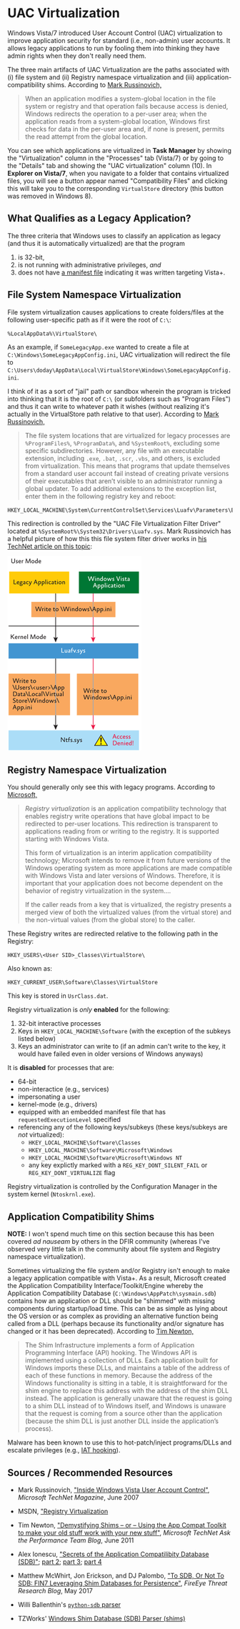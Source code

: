 # UAC Virtualization

Windows Vista/7 introduced User Account Control (UAC) virtualization to improve application security for standard (i.e., non-admin) user accounts. It allows legacy applications to run by fooling them into thinking they have admin rights when they don't really need them.

The three main artifacts of UAC Virtualization are the paths associated with (i) file system and (ii) Registry namespace virtualization and (iii) application-compatibility shims. According to [Mark Russinovich,](https://technet.microsoft.com/en-us/library/2007.06.uac.aspx)

> When an application modifies a system-global location in the file system or registry and that operation fails because access is denied, Windows redirects the operation to a per-user area; when the application reads from a system-global location, Windows first checks for data in the per-user area and, if none is present, permits the read attempt from the global location.

You can see which applications are virtualized in **Task Manager** by showing the "Virtualization" column in the "Processes" tab (Vista/7) or by going to the "Details" tab and showing the "UAC virtualization" column (10). In **Explorer on Vista/7**, when you navigate to a folder that contains virtualized files, you will see a button appear named "Compatibility Files" and clicking this will take you to the corresponding `VirtualStore` directory (this button was removed in Windows 8).

## What Qualifies as a Legacy Application?

The three criteria that Windows uses to classify an application as legacy (and thus it is automatically virtualized) are that the program

1. is 32-bit,
2. is not running with administrative privileges, *and*
3. does not have [a manifest file](https://blogs.msdn.microsoft.com/patricka/2009/12/09/answers-to-several-application-manifest-mysteries-and-questions/) indicating it was written targeting Vista+.

## File System Namespace Virtualization

File system virtualization causes applications to create folders/files at the following user-specific path as if it were the root of `C:\`:

    %LocalAppData%\VirtualStore\

As an example, if `SomeLegacyApp.exe` wanted to create a file at `C:\Windows\SomeLegacyAppConfig.ini`, UAC virtualization will redirect the file to `C:\Users\doday\AppData\Local\VirtualStore\Windows\SomeLegacyAppConfig.ini`.

I think of it as a sort of "jail" path or sandbox wherein the program is tricked into thinking that it is the root of `C:\` (or subfolders such as "Program Files") and thus it can write to whatever path it wishes (without realizing it's actually in the VirtualStore path relative to that user). According to [Mark Russinovich,](https://technet.microsoft.com/en-us/library/2007.06.uac.aspx)

> The file system locations that are virtualized for legacy processes are `%ProgramFiles%`, `%ProgramData%`, and `%SystemRoot%`, excluding some specific subdirectories. However, any file with an executable extension, including `.exe`, `.bat`, `.scr`, `.vbs`, and others, is excluded from virtualization. This means that programs that update themselves from a standard user account fail instead of creating private versions of their executables that aren’t visible to an administrator running a global updater. To add additional extensions to the exception list, enter them in the following registry key and reboot:

    HKEY_LOCAL_MACHINE\System\CurrentControlSet\Services\Luafv\Parameters\ExcludedExtensionsAdd

This redirection is controlled by the "UAC File Virtualization Filter Driver" located at `%SystemRoot%\System32\Drivers\Luafv.sys`. Mark Russinovich has a helpful picture of how this this file system filter driver works in [his TechNet article on this topic](https://technet.microsoft.com/en-us/library/2007.06.uac.aspx):

![File system namespace UAC virtualization](img/luafv.gif)

## Registry Namespace Virtualization

You should generally only see this with legacy programs. According to [Microsoft,](https://msdn.microsoft.com/en-us/library/aa965884(VS.85).aspx)

> *Registry virtualization* is an application compatibility technology that enables registry write operations that have global impact to be redirected to per-user locations. This redirection is transparent to applications reading from or writing to the registry. It is supported starting with Windows Vista.
>
> This form of virtualization is an interim application compatibility technology; Microsoft intends to remove it from future versions of the Windows operating system as more applications are made compatible with Windows Vista and later versions of Windows. Therefore, it is important that your application does not become dependent on the behavior of registry virtualization in the system....
>
> If the caller reads from a key that is virtualized, the registry presents a merged view of both the virtualized values (from the virtual store) and the non-virtual values (from the global store) to the caller.

These Registry writes are redirected relative to the following path in the Registry:

    HKEY_USERS\<User SID>_Classes\VirtualStore\

Also known as:

    HKEY_CURRENT_USER\Software\Classes\VirtualStore

This key is stored in `UsrClass.dat`.

Registry virtualization is *only* **enabled** for the following:

1. 32-bit interactive processes
2. Keys in `HKEY_LOCAL_MACHINE\Software` (with the exception of the subkeys listed below)
3. Keys an administrator can write to (if an admin can't write to the key, it would have failed even in older versions of Windows anyways)

It is **disabled** for processes that are:

 - 64-bit
 - non-interactice (e.g., services)
 - impersonating a user
 - kernel-mode (e.g., drivers)
 - equipped with an embedded manifest file that has `requestedExecutionLevel` specified
 - referencing any of the following keys/subkeys (these keys/subkeys are *not* virtualized):
   - `HKEY_LOCAL_MACHINE\Software\Classes`
   - `HKEY_LOCAL_MACHINE\Software\Microsoft\Windows`
   - `HKEY_LOCAL_MACHINE\Software\Microsoft\Windows NT`
   - any key explictly marked with a `REG_KEY_DONT_SILENT_FAIL` or `REG_KEY_DONT_VIRTUALIZE` flag

Registry virtualization is controlled by the Configuration Manager in the system kernel (`Ntoskrnl.exe`).

## Application Compatibility Shims

**NOTE:** I won't spend much time on this section because this has been covered *ad nauseam* by others in the DFIR community (whereas I've observed very little talk in the community about file system and Registry namespace virtualization).

Sometimes virtualizing the file system and/or Registry isn't enough to make a legacy application compatible with Vista+. As a result, Microsoft created the Application Compatibility Interface/Toolkit/Engine whereby the Application Compatibility Database (`C:\Windows\AppPatch\sysmain.sdb`) contains how an application or DLL should be "shimmed" with missing components during startup/load time. This can be as simple as lying about the OS version or as complex as providing an alternative function being called from a DLL (perhaps because its functionality and/or signature has changed or it has been deprecated). According to [Tim Newton,](https://blogs.technet.microsoft.com/askperf/2011/06/17/demystifying-shims-or-using-the-app-compat-toolkit-to-make-your-old-stuff-work-with-your-new-stuff/)

> The Shim Infrastructure implements a form of Application Programming Interface (API) hooking. The Windows API is implemented using a collection of DLLs. Each application built for Windows imports these DLLs, and maintains a table of the address of each of these functions in memory. Because the address of the Windows functionality is sitting in a table, it is straightforward for the shim engine to replace this address with the address of the shim DLL instead. The application is generally unaware that the request is going to a shim DLL instead of to Windows itself, and Windows is unaware that the request is coming from a source other than the application (because the shim DLL is just another DLL inside the application’s process).

Malware has been known to use this to hot-patch/inject programs/DLLs and escalate privileges (e.g., [IAT hooking](http://sandsprite.com/CodeStuff/IAT_Hooking.html)).

## Sources / Recommended Resources

 - Mark Russinovich, ["Inside Windows Vista User Account Control"](https://technet.microsoft.com/en-us/library/2007.06.uac.aspx), *Microsoft TechNet Magazine*, June 2007

 - MSDN, ["Registry Virtualization](https://msdn.microsoft.com/en-us/library/aa965884(VS.85).aspx)

 - Tim Newton, ["Demystifying Shims – or – Using the App Compat Toolkit to make your old stuff work with your new stuff"](https://blogs.technet.microsoft.com/askperf/2011/06/17/demystifying-shims-or-using-the-app-compat-toolkit-to-make-your-old-stuff-work-with-your-new-stuff/), *Microsoft TechNet Ask the Performance Team Blog*, June 2011

 - Alex Ionescu, ["Secrets of the Application Compatilibity Database (SDB)"](http://www.alex-ionescu.com/?p=39); [part 2](http://www.alex-ionescu.com/?p=40); [part 3](http://www.alex-ionescu.com/?p=41); [part 4](http://www.alex-ionescu.com/?p=43)

 - Matthew McWhirt, Jon Erickson, and DJ Palombo, ["To SDB, Or Not To SDB: FIN7 Leveraging Shim Databases for Persistence"](https://www.fireeye.com/blog/threat-research/2017/05/fin7-shim-databases-persistence.html), *FireEye Threat Research Blog*, May 2017

 - Willi Ballenthin's [`python-sdb` parser](https://github.com/williballenthin/python-sdb)

 - TZWorks' [Windows Shim Database (SDB) Parser (shims)](https://tzworks.net/prototype_page.php?proto_id=33)
